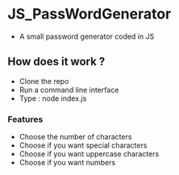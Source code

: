 # JS_PassWordGenerator

-  A small password generator coded in JS

## How does it work ?

-  Clone the repo
-  Run a command line interface
-  Type : node index.js

### Features

-  Choose the number of characters
-  Choose if you want special characters
-  Choose if you want uppercase characters
-  Choose if you want numbers
